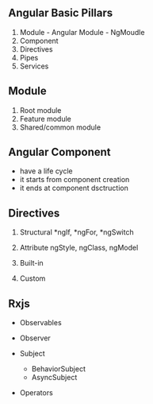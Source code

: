 ## Angular Basic Pillars

1. Module - Angular Module - NgMoudle
2. Component
3. Directives
4. Pipes
5. Services

## Module

1. Root module
2. Feature module
3. Shared/common module

## Angular Component

- have a life cycle
- it starts from component creation
- it ends at component dsctruction

## Directives

1. Structural *ngIf, *ngFor, \*ngSwitch
2. Attribute ngStyle, ngClass, ngModel

3. Built-in
4. Custom

## Rxjs

- Observables
- Observer
- Subject

  - BehaviorSubject
  - AsyncSubject

- Operators
